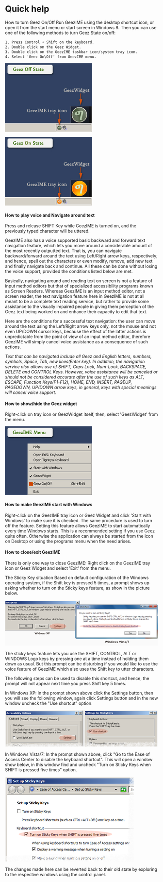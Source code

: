 # Quick help
How to turn Geez On/Off
Run GeezIME using the desktop shortcut icon, or open it from the start menu or start screen in Windows 8.
Then you can use one of the following methods to turn Geez State on/off:

    1. Press Control + Shift on the keyboard.
    2. Double click on the Geez Widget.
    3. Double click on the GeezIME taskbar icon/system tray icon.
    4. Select 'Geez On\Off' from GeezIME menu.

![App Screenshot](https://github.com/NattyXO/GeezIME/blob/main/Image/cuteoff.jpg)

![App Screenshot](https://github.com/NattyXO/GeezIME/blob/main/Image/cuteon.jpg)

#### How to play voice and Navigate around text

Press and release SHIFT Key while GeezIME is turned on, and the previously typed character will be uttered.

GeezIME also has a voice supported basic backward and forward text navigation feature, which lets you move around a considerable amount of the most recently outputted text. That is, you can navigate backward/forward around the text using Left/Right arrow keys, respectively; and hence, spell out the characters or even modify, remove, add new text and finally navigate back and continue. All these can be done without losing the voice support, provided the conditions listed below are met.

Basically, navigating around and reading text on screen is not a feature of input method editors but that of specialized accessibility programs known as Screen Readers. Whereas GeezIME is an input method editor, not a screen reader, the text navigation feature here in GeezIME is not at all meant to be a complete text reading service, but rather to provide some assistance to the visually impaired people in giving them perception of the Geez text being worked on and enhance their capacity to edit that text.

Here are the conditions for a successful text navigation: the user can move around the text using the Left/Right arrow keys only, not the mouse and not even UP/DOWN cursor keys, because the effect of the latter actions is unpredictable from the point of view of an input method editor, therefore GeezIME will simply cancel voice assistance as a consequence of such actions.

*Text that can be navigated include all Geez and English letters, numbers, symbols, Space, Tab, new lines(Enter key). In addition, the navigation service also allows use of SHIFT, Caps Lock, Num-Lock, BACKSPACE, DELETE and CONTROL Keys. However, voice assistance will be canceled or should not be considered accurate after the use of such keys as ALT, ESCAPE, Function Keys(F1-F12), HOME, END, INSERT, PAGEUP, PAGEDOWN, UP/DOWN arrow keys, in general, keys with special meanings will cancel voice support.*


#### How to show/hide the Geez widget

Right-click on tray icon or GeezWidget itself, then, select 'GeezWidget' from the menu.
    
![App Screenshot](https://github.com/NattyXO/GeezIME/blob/main/Image/cutemenu.jpg)

#### How to make GeezIME start with Windows
Right-click on the GeezIME tray icon or Geez Widget and click 'Start with Windows' to make sure it is checked.
The same procedure is used to turn off the feature.
Setting this feature allows GeezIME to start automatically every time Windows starts. This is a recommended setting if you use Geez quite often. Otherwise the application can always be started from the icon on Desktop or using the programs menu when the need arises.

#### How to close/exit GeezIME
There is only one way to close GeezIME:
Right click on the GeezIME tray icon or Geez Widget and select 'Exit' from the menu.


The Sticky Key situation
Based on default configuration of the Windows operating system, if the Shift key is pressed 5 times, a prompt shows up asking whether to turn on the Sticky keys feature, as show in the picture below.

![App Screenshot](https://github.com/NattyXO/GeezIME/blob/main/Image/prompts.png)

The sticky keys feature lets you use the SHIFT, CONTROL, ALT or WINDOWS Logo keys by pressing one at a time instead of holding them down as usual. But this prompt can be disturbing if you would like to use the voice feature of GeezIME which also uses the Shift key to utter characters.

The following steps can be used to disable this shortcut, and hence, the prompt will not appear next time you press Shift key 5 times.

In Windows XP:
In the prompt shown above click the Settings button, then you will see the following window, again click Settings button and in the new window uncheck the "Use shortcut" option.

![App Screenshot](https://github.com/NattyXO/GeezIME/blob/main/Image/xpsetting.png)


In Windows Vista/7:
In the prompt shown above, click "Go to the Ease of Access Center to disable the keyboard shortcut". This will open a window show below, in this window find and uncheck "Turn on Sticky Keys when SHIFT is pressed five times" option.

![App Screenshot](https://github.com/NattyXO/GeezIME/blob/main/Image/vistasetting.png)

The changes made here can be reverted back to their old state by exploring to the respective windows using the control panel.